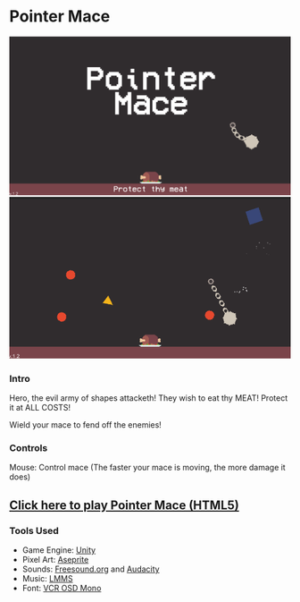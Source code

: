 # Pointer Mace

![Title Image](/imgs/pointermace1.png)
![Gameplay Image](/imgs/pointermace2.png)

### Intro
Hero, the evil army of shapes attacketh! They wish to eat thy MEAT! Protect it at ALL COSTS!

Wield your mace to fend off the enemies!

### Controls
Mouse: Control mace (The faster your mace is moving, the more damage it does)

## [Click here to play Pointer Mace (HTML5)](https://fishwash.github.io/pointer-mace/)

### Tools Used
- Game Engine: [Unity](https://unity.com/)
- Pixel Art: [Aseprite](https://www.aseprite.org/)
- Sounds: [Freesound.org](https://freesound.org/) and [Audacity](https://www.audacityteam.org/)
- Music: [LMMS](https://lmms.io/)
- Font: [VCR OSD Mono](https://www.dafont.com/vcr-osd-mono.font)
